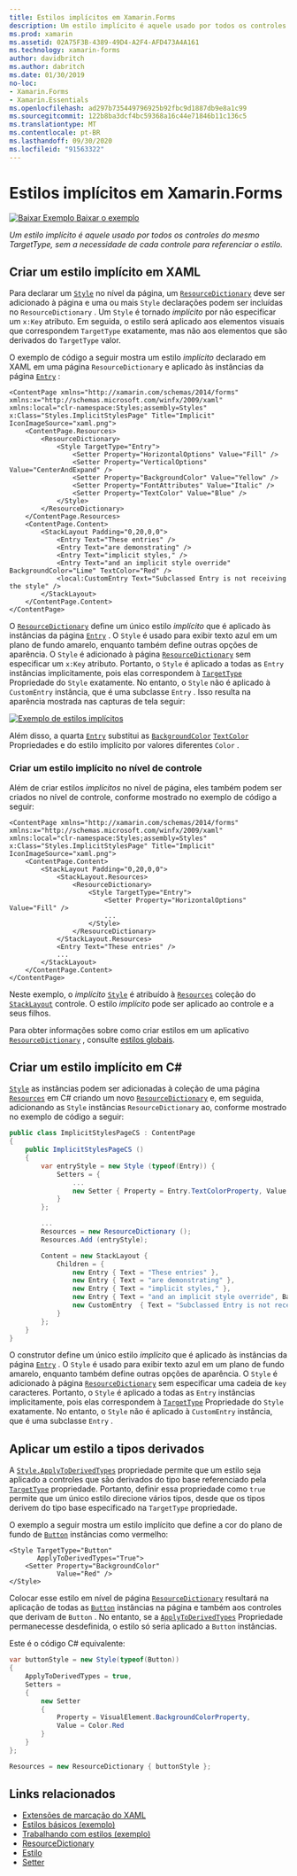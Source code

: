 ```yaml
---
title: Estilos implícitos em Xamarin.Forms
description: Um estilo implícito é aquele usado por todos os controles do mesmo TargetType, sem a necessidade de cada controle para referenciar o estilo.
ms.prod: xamarin
ms.assetid: 02A75F3B-4389-49D4-A2F4-AFD473A4A161
ms.technology: xamarin-forms
author: davidbritch
ms.author: dabritch
ms.date: 01/30/2019
no-loc:
- Xamarin.Forms
- Xamarin.Essentials
ms.openlocfilehash: ad297b735449796925b92fbc9d1887db9e8a1c99
ms.sourcegitcommit: 122b8ba3dcf4bc59368a16c44e71846b11c136c5
ms.translationtype: MT
ms.contentlocale: pt-BR
ms.lasthandoff: 09/30/2020
ms.locfileid: "91563322"
---
```

# <a name="implicit-styles-in-no-locxamarinforms"></a>Estilos implícitos em Xamarin.Forms

[![Baixar Exemplo](~/media/shared/download.png) Baixar o exemplo](https://docs.microsoft.com/samples/xamarin/xamarin-forms-samples/userinterface-styles-basicstyles)

_Um estilo implícito é aquele usado por todos os controles do mesmo TargetType, sem a necessidade de cada controle para referenciar o estilo._

## <a name="create-an-implicit-style-in-xaml"></a>Criar um estilo implícito em XAML

Para declarar um [`Style`](xref:Xamarin.Forms.Style) no nível da página, um [`ResourceDictionary`](xref:Xamarin.Forms.ResourceDictionary) deve ser adicionado à página e uma ou mais `Style` declarações podem ser incluídas no `ResourceDictionary` . Um `Style` é tornado *implícito* por não especificar um `x:Key` atributo. Em seguida, o estilo será aplicado aos elementos visuais que correspondem `TargetType` exatamente, mas não aos elementos que são derivados do `TargetType` valor.

O exemplo de código a seguir mostra um estilo *implícito* declarado em XAML em uma página `ResourceDictionary` e aplicado às instâncias da página [`Entry`](xref:Xamarin.Forms.Entry) :

```xaml
<ContentPage xmlns="http://xamarin.com/schemas/2014/forms" xmlns:x="http://schemas.microsoft.com/winfx/2009/xaml" xmlns:local="clr-namespace:Styles;assembly=Styles" x:Class="Styles.ImplicitStylesPage" Title="Implicit" IconImageSource="xaml.png">
    <ContentPage.Resources>
        <ResourceDictionary>
            <Style TargetType="Entry">
                <Setter Property="HorizontalOptions" Value="Fill" />
                <Setter Property="VerticalOptions" Value="CenterAndExpand" />
                <Setter Property="BackgroundColor" Value="Yellow" />
                <Setter Property="FontAttributes" Value="Italic" />
                <Setter Property="TextColor" Value="Blue" />
            </Style>
        </ResourceDictionary>
    </ContentPage.Resources>
    <ContentPage.Content>
        <StackLayout Padding="0,20,0,0">
            <Entry Text="These entries" />
            <Entry Text="are demonstrating" />
            <Entry Text="implicit styles," />
            <Entry Text="and an implicit style override" BackgroundColor="Lime" TextColor="Red" />
            <local:CustomEntry Text="Subclassed Entry is not receiving the style" />
        </StackLayout>
    </ContentPage.Content>
</ContentPage>
```

O [`ResourceDictionary`](xref:Xamarin.Forms.ResourceDictionary) define um único estilo *implícito* que é aplicado às instâncias da página [`Entry`](xref:Xamarin.Forms.Entry) . O `Style` é usado para exibir texto azul em um plano de fundo amarelo, enquanto também define outras opções de aparência. O `Style` é adicionado à página [`ResourceDictionary`](xref:Xamarin.Forms.ResourceDictionary) sem especificar um `x:Key` atributo. Portanto, o `Style` é aplicado a todas as `Entry` instâncias implicitamente, pois elas correspondem à [`TargetType`](xref:Xamarin.Forms.Style.TargetType) Propriedade do `Style` exatamente. No entanto, o `Style` não é aplicado à `CustomEntry` instância, que é uma subclasse `Entry` . Isso resulta na aparência mostrada nas capturas de tela seguir:

[![Exemplo de estilos implícitos](implicit-images/implicit-styles.png)](implicit-images/implicit-styles-large.png#lightbox)

Além disso, a quarta [`Entry`](xref:Xamarin.Forms.Entry) substitui as [`BackgroundColor`](xref:Xamarin.Forms.VisualElement.BackgroundColor) [`TextColor`](xref:Xamarin.Forms.InputView.TextColor) Propriedades e do estilo implícito por valores diferentes `Color` .

### <a name="create-an-implicit-style-at-the-control-level"></a>Criar um estilo implícito no nível de controle

Além de criar estilos *implícitos* no nível de página, eles também podem ser criados no nível de controle, conforme mostrado no exemplo de código a seguir:

```xaml
<ContentPage xmlns="http://xamarin.com/schemas/2014/forms" xmlns:x="http://schemas.microsoft.com/winfx/2009/xaml" xmlns:local="clr-namespace:Styles;assembly=Styles" x:Class="Styles.ImplicitStylesPage" Title="Implicit" IconImageSource="xaml.png">
    <ContentPage.Content>
        <StackLayout Padding="0,20,0,0">
            <StackLayout.Resources>
                <ResourceDictionary>
                    <Style TargetType="Entry">
                        <Setter Property="HorizontalOptions" Value="Fill" />
                        ...
                    </Style>
                </ResourceDictionary>
            </StackLayout.Resources>
            <Entry Text="These entries" />
            ...
        </StackLayout>
    </ContentPage.Content>
</ContentPage>
```

Neste exemplo, o *implícito* [`Style`](xref:Xamarin.Forms.Style) é atribuído à [`Resources`](xref:Xamarin.Forms.VisualElement.Resources) coleção do [`StackLayout`](xref:Xamarin.Forms.StackLayout) controle. O estilo *implícito* pode ser aplicado ao controle e a seus filhos.

Para obter informações sobre como criar estilos em um aplicativo [`ResourceDictionary`](xref:Xamarin.Forms.ResourceDictionary) , consulte [estilos globais](~/xamarin-forms/user-interface/styles/application.md).

## <a name="create-an-implicit-style-in-c35"></a>Criar um estilo implícito em C&#35;

[`Style`](xref:Xamarin.Forms.Style) as instâncias podem ser adicionadas à coleção de uma página [`Resources`](xref:Xamarin.Forms.VisualElement.Resources) em C# criando um novo [`ResourceDictionary`](xref:Xamarin.Forms.ResourceDictionary) e, em seguida, adicionando as `Style` instâncias `ResourceDictionary` ao, conforme mostrado no exemplo de código a seguir:

```csharp
public class ImplicitStylesPageCS : ContentPage
{
    public ImplicitStylesPageCS ()
    {
        var entryStyle = new Style (typeof(Entry)) {
            Setters = {
                ...
                new Setter { Property = Entry.TextColorProperty, Value = Color.Blue }
            }
        };

        ...
        Resources = new ResourceDictionary ();
        Resources.Add (entryStyle);

        Content = new StackLayout {
            Children = {
                new Entry { Text = "These entries" },
                new Entry { Text = "are demonstrating" },
                new Entry { Text = "implicit styles," },
                new Entry { Text = "and an implicit style override", BackgroundColor = Color.Lime, TextColor = Color.Red },
                new CustomEntry  { Text = "Subclassed Entry is not receiving the style" }
            }
        };
    }
}
```

O construtor define um único estilo *implícito* que é aplicado às instâncias da página [`Entry`](xref:Xamarin.Forms.Entry) . O `Style` é usado para exibir texto azul em um plano de fundo amarelo, enquanto também define outras opções de aparência. O `Style` é adicionado à página [`ResourceDictionary`](xref:Xamarin.Forms.ResourceDictionary) sem especificar uma cadeia de `key` caracteres. Portanto, o `Style` é aplicado a todas as `Entry` instâncias implicitamente, pois elas correspondem à [`TargetType`](xref:Xamarin.Forms.Style.TargetType) Propriedade do `Style` exatamente. No entanto, o `Style` não é aplicado à `CustomEntry` instância, que é uma subclasse `Entry` .

## <a name="apply-a-style-to-derived-types"></a>Aplicar um estilo a tipos derivados

A [`Style.ApplyToDerivedTypes`](xref:Xamarin.Forms.Style.ApplyToDerivedTypes) propriedade permite que um estilo seja aplicado a controles que são derivados do tipo base referenciado pela [`TargetType`](xref:Xamarin.Forms.Style.TargetType) propriedade. Portanto, definir essa propriedade como `true` permite que um único estilo direcione vários tipos, desde que os tipos derivem do tipo base especificado na `TargetType` propriedade.

O exemplo a seguir mostra um estilo implícito que define a cor do plano de fundo de [`Button`](xref:Xamarin.Forms.Button) instâncias como vermelho:

```xaml
<Style TargetType="Button"
       ApplyToDerivedTypes="True">
    <Setter Property="BackgroundColor"
            Value="Red" />
</Style>
```

Colocar esse estilo em nível de página [`ResourceDictionary`](xref:Xamarin.Forms.ResourceDictionary) resultará na aplicação de todas as [`Button`](xref:Xamarin.Forms.Button) instâncias na página e também aos controles que derivam de `Button` . No entanto, se a [`ApplyToDerivedTypes`](xref:Xamarin.Forms.Style.ApplyToDerivedTypes) Propriedade permanecesse desdefinida, o estilo só seria aplicado a `Button` instâncias.

Este é o código C# equivalente:

```csharp
var buttonStyle = new Style(typeof(Button))
{
    ApplyToDerivedTypes = true,
    Setters =
    {
        new Setter
        {
            Property = VisualElement.BackgroundColorProperty,
            Value = Color.Red
        }
    }
};

Resources = new ResourceDictionary { buttonStyle };
```

## <a name="related-links"></a>Links relacionados

- [Extensões de marcação do XAML](~/xamarin-forms/xaml/xaml-basics/xaml-markup-extensions.md)
- [Estilos básicos (exemplo)](/samples/xamarin/xamarin-forms-samples/userinterface-styles-basicstyles)
- [Trabalhando com estilos (exemplo)](/samples/xamarin/xamarin-forms-samples/workingwithstyles)
- [ResourceDictionary](xref:Xamarin.Forms.ResourceDictionary)
- [Estilo](xref:Xamarin.Forms.Style)
- [Setter](xref:Xamarin.Forms.Setter)